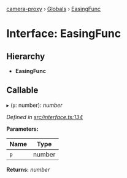 [camera-proxy](../README.md) › [Globals](../globals.md) › [EasingFunc](easingfunc.md)

# Interface: EasingFunc

## Hierarchy

* **EasingFunc**

## Callable

▸ (`p`: number): *number*

*Defined in [src/interface.ts:134](https://github.com/alibaba/camera-proxy/blob/e1ea04e/src/interface.ts#L134)*

**Parameters:**

Name | Type |
------ | ------ |
`p` | number |

**Returns:** *number*

